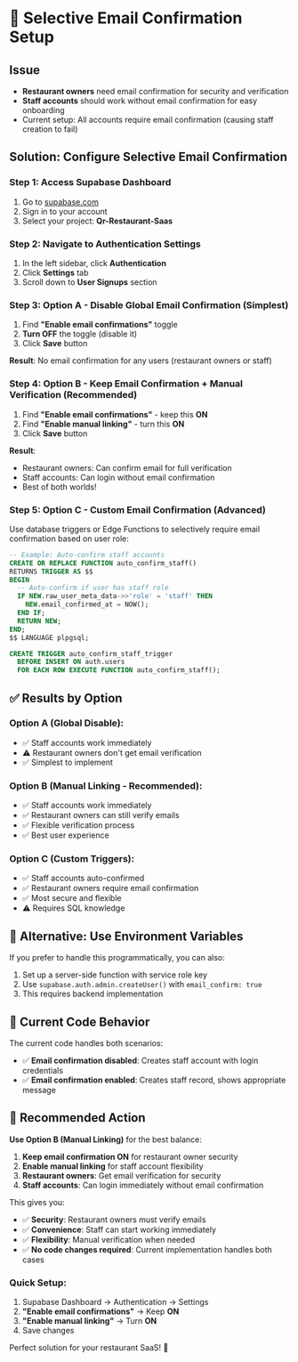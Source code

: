 # 🔧 Selective Email Confirmation Setup

## Issue
- **Restaurant owners** need email confirmation for security and verification
- **Staff accounts** should work without email confirmation for easy onboarding
- Current setup: All accounts require email confirmation (causing staff creation to fail)

## Solution: Configure Selective Email Confirmation

### Step 1: Access Supabase Dashboard
1. Go to [supabase.com](https://supabase.com)
2. Sign in to your account
3. Select your project: **Qr-Restaurant-Saas**

### Step 2: Navigate to Authentication Settings
1. In the left sidebar, click **Authentication**
2. Click **Settings** tab
3. Scroll down to **User Signups** section

### Step 3: Option A - Disable Global Email Confirmation (Simplest)
1. Find **"Enable email confirmations"** toggle
2. **Turn OFF** the toggle (disable it)
3. Click **Save** button

**Result**: No email confirmation for any users (restaurant owners or staff)

### Step 4: Option B - Keep Email Confirmation + Manual Verification (Recommended)
1. Find **"Enable email confirmations"** - keep this **ON**
2. Find **"Enable manual linking"** - turn this **ON** 
3. Click **Save** button

**Result**: 
- Restaurant owners: Can confirm email for full verification
- Staff accounts: Can login without email confirmation
- Best of both worlds!

### Step 5: Option C - Custom Email Confirmation (Advanced)
Use database triggers or Edge Functions to selectively require email confirmation based on user role:

```sql
-- Example: Auto-confirm staff accounts
CREATE OR REPLACE FUNCTION auto_confirm_staff()
RETURNS TRIGGER AS $$
BEGIN
  -- Auto-confirm if user has staff role
  IF NEW.raw_user_meta_data->>'role' = 'staff' THEN
    NEW.email_confirmed_at = NOW();
  END IF;
  RETURN NEW;
END;
$$ LANGUAGE plpgsql;

CREATE TRIGGER auto_confirm_staff_trigger
  BEFORE INSERT ON auth.users
  FOR EACH ROW EXECUTE FUNCTION auto_confirm_staff();
```

## ✅ Results by Option

### Option A (Global Disable):
- ✅ Staff accounts work immediately
- ⚠️ Restaurant owners don't get email verification
- ✅ Simplest to implement

### Option B (Manual Linking - Recommended):
- ✅ Staff accounts work immediately  
- ✅ Restaurant owners can still verify emails
- ✅ Flexible verification process
- ✅ Best user experience

### Option C (Custom Triggers):
- ✅ Staff accounts auto-confirmed
- ✅ Restaurant owners require email confirmation
- ✅ Most secure and flexible
- ⚠️ Requires SQL knowledge

## 🔄 Alternative: Use Environment Variables
If you prefer to handle this programmatically, you can also:

1. Set up a server-side function with service role key
2. Use `supabase.auth.admin.createUser()` with `email_confirm: true`
3. This requires backend implementation

## 📝 Current Code Behavior
The current code handles both scenarios:
- ✅ **Email confirmation disabled**: Creates staff account with login credentials
- ✅ **Email confirmation enabled**: Creates staff record, shows appropriate message

## 🎯 Recommended Action

**Use Option B (Manual Linking)** for the best balance:

1. **Keep email confirmation ON** for restaurant owner security
2. **Enable manual linking** for staff account flexibility  
3. **Restaurant owners**: Get email verification for security
4. **Staff accounts**: Can login immediately without email confirmation

This gives you:
- ✅ **Security**: Restaurant owners must verify emails
- ✅ **Convenience**: Staff can start working immediately
- ✅ **Flexibility**: Manual verification when needed
- ✅ **No code changes required**: Current implementation handles both cases

### Quick Setup:
1. Supabase Dashboard → Authentication → Settings
2. **"Enable email confirmations"** → Keep **ON**
3. **"Enable manual linking"** → Turn **ON**
4. Save changes

Perfect solution for your restaurant SaaS! 🎉

